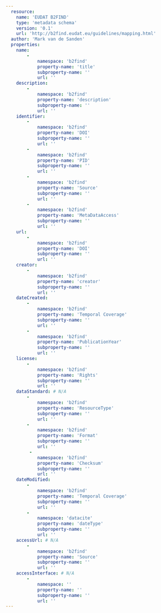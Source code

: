 ```yaml
---
  resource:
    name: 'EUDAT B2FIND'
    type: 'metadata schema'
    version: '0.1'
    url: 'http://b2find.eudat.eu/guidelines/mapping.html'
  author: 'Mark van de Sanden'
  properties:
    name:
        - 
            namespace: 'b2find'    
            property-name: 'title'
            subproperty-name: ''
            url: ''                     
    description:
        - 
            namespace: 'b2find'    
            property-name: 'description'
            subproperty-name: ''
            url: ''
    identifier:
        - 
            namespace: 'b2find'    
            property-name: 'DOI'
            subproperty-name: ''
            url: ''
        - 
            namespace: 'b2find'    
            property-name: 'PID'
            subproperty-name: ''
            url: '' 
        - 
            namespace: 'b2find'    
            property-name: 'Source'
            subproperty-name: ''
            url: ''
        - 
            namespace: 'b2find'    
            property-name: 'MetaDataAccess'
            subproperty-name: ''
            url: ''    
    url:
        - 
            namespace: 'b2find'    
            property-name: 'DOI'
            subproperty-name: ''
            url: ''    
    creator:
        - 
            namespace: 'b2find'    
            property-name: 'creator'
            subproperty-name: ''
            url: '' 
    dateCreated:
        - 
            namespace: 'b2find'    
            property-name: 'Temporal Coverage'
            subproperty-name: ''
            url: ''
        - 
            namespace: 'b2find'    
            property-name: 'PublicationYear'
            subproperty-name: ''
            url: ''    
    license:
        - 
            namespace: 'b2find'    
            property-name: 'Rights'
            subproperty-name: ''
            url: ''   
    dataStandard: # N/A
        - 
            namespace: 'b2find'    
            property-name: 'ResourceType'
            subproperty-name: ''
            url: ''
        - 
            namespace: 'b2find'    
            property-name: 'Format'
            subproperty-name: ''
            url: ''
         - 
            namespace: 'b2find'    
            property-name: 'Checksum'
            subproperty-name: ''
            url: ''                    
    dateModified:
        - 
            namespace: 'b2find'    
            property-name: 'Temporal Coverage'
            subproperty-name: ''
            url: ''
        - 
            namespace: 'datacite'    
            property-name: 'dateType'
            subproperty-name: ''
            url: ''  
    accessUrl: # N/A
        - 
            namespace: 'b2find'    
            property-name: 'Source'
            subproperty-name: ''
            url: ''   
    accessInterface: # N/A
        - 
            namespace: ''    
            property-name: ''
            subproperty-name: ''
            url: '' 
---
```

